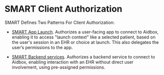 # SMART Client Authorization

SMART Defines Two Patterns For Client Authorization:

- [SMART App Launch](./smart-app-launch.md). Authorizes a user-facing app to connect to Aidbox, enabling it to access "launch context" like a selected patient, based on the user's session in an EHR or choice at launch. This also delegates the user’s permissions to the app.

- [SMART Backend services](./smart-backend-services.md). Authorizes a backend service to connect to Aidbox, enabling interaction with an EHR without direct user involvement, using pre-assigned permissions.
